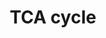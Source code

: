 ---
annotations:
- type: Pathway Ontology
  value: citric acid cycle pathway
authors:
- Kdahlquist
- MaintBot
- N.Fidelman
- Egonw
- Ddigles
- LWackers
- Susan
- Eweitz
description: ''
last-edited: 2021-09-29
organisms:
- Danio rerio
redirect_from:
- /index.php/Pathway:WP19
- /instance/WP19
schema-jsonld:
- '@context': https://schema.org/
  '@id': https://wikipathways.github.io/pathways/WP19.html
  '@type': Dataset
  creator:
    '@type': Organization
    name: WikiPathways
  description: ''
  keywords:
  - SDHC
  - PDK2
  - zgc:112190
  - citrate
  - PDHA1A
  - SDHB
  - SDHA
  - PDK3b
  - succinate
  - Oxaloacetate
  - dlst
  - idh3b
  - SDHDa
  - zgc:86647
  - PDK4
  - MDH1aa
  - PDK1
  - FH
  - pdhb
  - idh3a
  - SDHDb
  - dlat
  - PDHX
  - PC
  - succinyl-CoA
  - PDHA1B
  - pyruvate
  - SUCLG2
  - PDHA2
  - MDH1b
  - MDH1ab
  - isocitrate
  - PDP2
  - MDH2
  - Fumarate
  - aco2
  - cs
  - Acetyl-CoA
  - IDH2
  - L-malate
  - alpha-ketoglutarate
  - dldh
  - sucla2
  - OGDH
  - SUCLG1
  license: CC0
  name: TCA cycle
seo: CreativeWork
title: TCA cycle
wpid: WP19
---